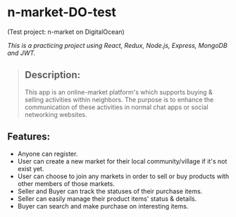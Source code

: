 # n-market-DO-test
(Test project: n-market on DigitalOcean)

*This is a practicing project using React, Redux, Node.js, Express, MongoDB and JWT.*

> ## Description:
> This app is an online-market platform's which supports buying & selling activities within neighbors.
> The purpose is to enhance the communication of these activities in normal chat apps or social networking websites.

## Features:
- Anyone can register.
- User can create a new market for their local community/village if it's not exist yet.
- User can choose to join any markets in order to sell or buy products with other members of those markets.
- Seller and Buyer can track the statuses of their purchase items.  
- Seller can easily manage their product items' status & details.
- Buyer can search and make purchase on interesting items.
